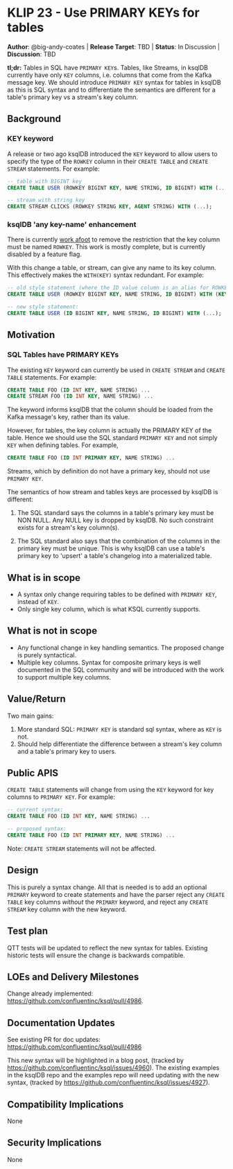 # KLIP 23 - Use PRIMARY KEYs for tables

**Author**: @big-andy-coates |
**Release Target**: TBD |
**Status**: In Discussion |
**Discussion**: TBD

**tl;dr:** Tables in SQL have `PRIMARY KEY`s. Tables, like Streams, in ksqlDB currently have only
`KEY` columns, i.e. columns that come from the Kafka message key. We should introduce `PRIMARY KEY`
syntax for tables in ksqlDB as this is SQL syntax and to differentiate the semantics are different
for a table's primary key vs a stream's key column.
           
## Background

### KEY keyword

A release or two ago ksqlDB introduced the `KEY` keyword to allow users to specify the type of the
`ROWKEY` column in their `CREATE TABLE` and `CREATE STREAM` statements. For example:

```sql
-- table with BIGINT key
CREATE TABLE USER (ROWKEY BIGINT KEY, NAME STRING, ID BIGINT) WITH (...);

-- stream with string key
CREATE STREAM CLICKS (ROWKEY STRING KEY, AGENT STRING) WITH (...);
```

### ksqlDB 'any key-name' enhancement

There is currently [work afoot](https://github.com/confluentinc/ksql/issues/3536) to remove the
restriction that the key column must be named `ROWKEY`. This work is mostly complete, but is
currently disabled by a feature flag.

With this change a table, or stream, can give any name to its key column. This effectively makes the
`WITH(KEY)` syntax redundant.  For example:

```sql
-- old style statement (where the ID value column is an alias for ROWKEY)
CREATE TABLE USER (ROWKEY BIGINT KEY, NAME STRING, ID BIGINT) WITH (KEY='ID', ...);

-- new style statement:
CREATE TABLE USER (ID BIGINT KEY, NAME STRING, ID BIGINT) WITH (...);
```

## Motivation

### SQL Tables have PRIMARY KEYs

The existing `KEY` keyword can currently be used in `CREATE STREAM` and `CREATE TABLE` statements.
For example:

```sql
CREATE TABLE FOO (ID INT KEY, NAME STRING) ...
CREATE STREAM FOO (ID INT KEY, NAME STRING) ...
```

The keyword informs ksqlDB that the column should be loaded from the Kafka message's key, rather
than its value.

However, for tables, the key column is actually the PRIMARY KEY of the table. Hence we should use
the SQL standard `PRIMARY KEY` and not simply `KEY` when defining tables. For example,

```sql
CREATE TABLE FOO (ID INT PRIMARY KEY, NAME STRING) ...
```

Streams, which by definition do not have a primary key, should not use `PRIMARY KEY`.

The semantics of how stream and tables keys are processed by ksqlDB is different:

1. The SQL standard says the columns in a table's primary key must be NON NULL. Any NULL key is
dropped by ksqlDB. No such constraint exists for a stream's key column(s).

2. The SQL standard also says that the combination of the columns in the primary key must be unique.
This is why ksqlDB can use a table's primary key to 'upsert' a table's changelog into a materialized
table.

## What is in scope

* A syntax only change requiring tables to be defined with `PRIMARY KEY`, instead of `KEY`.
* Only single key column, which is what KSQL currently supports.

## What is not in scope

* Any functional change in key handling semantics. The proposed change is purely syntactical.
* Multiple key columns. Syntax for composite primary keys is well documented in the SQL community
and will be introduced with the work to support multiple key columns.

## Value/Return

Two main gains:

1. More standard SQL: `PRIMARY KEY` is standard sql syntax, where as `KEY` is not.
2. Should help differentiate the difference between a stream's key column and a table's primary key
to users.

## Public APIS

`CREATE TABLE` statements will change from using the `KEY` keyword for key columns to `PRIMARY KEY`.
For example:

```sql
-- current syntax:
CREATE TABLE FOO (ID INT KEY, NAME STRING) ...

-- proposed syntax:
CREATE TABLE FOO (ID INT PRIMARY KEY, NAME STRING) ...
```

Note: `CREATE STREAM` statements will not be affected.

## Design

This is purely a syntax change.  All that is needed is to add an optional `PRIMARY` keyword to
create statements and have the parser reject any `CREATE TABLE` key columns _without_ the `PRIMARY`
keyword, and reject any `CREATE STREAM` key column _with_ the new keyword.

## Test plan

QTT tests will be updated to reflect the new syntax for tables. Existing historic tests will ensure
the change is backwards compatible.

## LOEs and Delivery Milestones

Change already implemented: https://github.com/confluentinc/ksql/pull/4986.

## Documentation Updates

See existing PR for doc updates: https://github.com/confluentinc/ksql/pull/4986

This new syntax will be highlighted in a blog post, (tracked by
https://github.com/confluentinc/ksql/issues/4960). The existing examples in the ksqlDB repo and the
examples repo will need updating with the new syntax,
(tracked by https://github.com/confluentinc/ksql/issues/4927).

## Compatibility Implications

None

## Security Implications

None